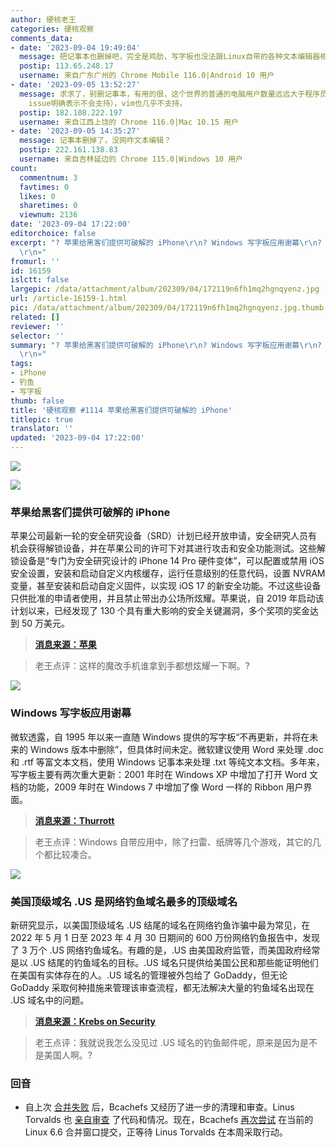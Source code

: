 ```yaml
---
author: 硬核老王
categories: 硬核观察
comments_data:
- date: '2023-09-04 19:49:04'
  message: 把记事本也删掉吧，完全是鸡肋，写字板也没法跟Linux自带的各种文本编辑器相提并论（它们至少能当作简单的代码编辑器，有的编辑器甚至支持插件），Mac自带的文本编辑器也差不多。
  postip: 113.65.248.17
  username: 来自广东广州的 Chrome Mobile 116.0|Android 10 用户
- date: '2023-09-05 13:52:27'
  message: 求求了，别删记事本，有用的很，这个世界的普通的电脑用户数量远远大于程序员，日常查看、简单的编辑纯文本很有用。而且支持bidi，主要用于一些特殊语言文字（例如阿拉伯语），vscode到微软倒闭都不可能支持（vscode
    issue明确表示不会支持），vim也几乎不支持。
  postip: 182.108.222.197
  username: 来自江西上饶的 Chrome 116.0|Mac 10.15 用户
- date: '2023-09-05 14:35:27'
  message: 记事本删掉了，没网咋文本编辑？
  postip: 222.161.138.83
  username: 来自吉林延边的 Chrome 115.0|Windows 10 用户
count:
  commentnum: 3
  favtimes: 0
  likes: 0
  sharetimes: 0
  viewnum: 2136
date: '2023-09-04 17:22:00'
editorchoice: false
excerpt: "? 苹果给黑客们提供可破解的 iPhone\r\n? Windows 写字板应用谢幕\r\n? 美国顶级域名 .US 是网络钓鱼域名最多的顶级域名\r\n»
  \r\n»"
fromurl: ''
id: 16159
islctt: false
largepic: /data/attachment/album/202309/04/172119n6fh1mq2hgnqyenz.jpg
url: /article-16159-1.html
pic: /data/attachment/album/202309/04/172119n6fh1mq2hgnqyenz.jpg.thumb.jpg
related: []
reviewer: ''
selector: ''
summary: "? 苹果给黑客们提供可破解的 iPhone\r\n? Windows 写字板应用谢幕\r\n? 美国顶级域名 .US 是网络钓鱼域名最多的顶级域名\r\n»
  \r\n»"
tags:
- iPhone
- 钓鱼
- 写字板
thumb: false
title: '硬核观察 #1114 苹果给黑客们提供可破解的 iPhone'
titlepic: true
translator: ''
updated: '2023-09-04 17:22:00'
---
```


![](/data/attachment/album/202309/04/172119n6fh1mq2hgnqyenz.jpg)


![](/data/attachment/album/202309/04/172131cmb5f2phvpb911ad.jpg)


### 苹果给黑客们提供可破解的 iPhone


苹果公司最新一轮的安全研究设备（SRD）计划已经开放申请，安全研究人员有机会获得解锁设备，并在苹果公司的许可下对其进行攻击和安全功能测试。这些解锁设备是“专门为安全研究设计的 iPhone 14 Pro 硬件变体”，可以配置或禁用 iOS 安全设置，安装和启动自定义内核缓存，运行任意级别的任意代码，设置 NVRAM 变量，甚至安装和启动自定义固件，以实现 iOS 17 的新安全功能。不过这些设备只供批准的申请者使用，并且禁止带出办公场所炫耀。苹果说，自 2019 年启动该计划以来，已经发现了 130 个具有重大影响的安全关键漏洞，多个奖项的奖金达到 50 万美元。



> 
> **[消息来源：苹果](https://security.apple.com/blog/security-research-device-program-2024/)**
> 
> 
> 



> 
> 老王点评：这样的魔改手机谁拿到手都想炫耀一下啊。?
> 
> 
> 


![](/data/attachment/album/202309/04/172142wjtl9x54jn3yjyy2.jpg)


### Windows 写字板应用谢幕


微软透露，自 1995 年以来一直随 Windows 提供的写字板“不再更新，并将在未来的 Windows 版本中删除”，但具体时间未定。微软建议使用 Word 来处理 .doc 和 .rtf 等富文本文档，使用 Windows 记事本来处理 .txt 等纯文本文档。多年来，写字板主要有两次重大更新：2001 年时在 Windows XP 中增加了打开 Word 文档的功能，2009 年时在 Windows 7 中增加了像 Word 一样的 Ribbon 用户界面。



> 
> **[消息来源：Thurrott](https://www.thurrott.com/windows/windows-11/288088/rip-wordpad)**
> 
> 
> 



> 
> 老王点评：Windows 自带应用中，除了扫雷、纸牌等几个游戏，其它的几个都比较凑合。
> 
> 
> 


![](/data/attachment/album/202309/04/172155assgyyw03zsnwnoa.jpg)


### 美国顶级域名 .US 是网络钓鱼域名最多的顶级域名


新研究显示，以美国顶级域名 .US 结尾的域名在网络钓鱼诈骗中最为常见，在 2022 年 5 月 1 日至 2023 年 4 月 30 日期间的 600 万份网络钓鱼报告中，发现了 3 万个 .US 网络钓鱼域名。有趣的是，.US 由美国政府监管，而美国政府经常是以 .US 结尾的钓鱼域名的目标。.US 域名只提供给美国公民和那些能证明他们在美国有实体存在的人。.US 域名的管理被外包给了 GoDaddy，但无论 GoDaddy 采取何种措施来管理该审查流程，都无法解决大量的钓鱼域名出现在 .US 域名中的问题。



> 
> **[消息来源：Krebs on Security](https://krebsonsecurity.com/2023/09/why-is-us-being-used-to-phish-so-many-of-us/)**
> 
> 
> 



> 
> 老王点评：我就说我怎么没见过 .US 域名的钓鱼邮件呢，原来是因为是不是美国人啊。?
> 
> 
> 


### 回音


* 自上次 [合并失败](/article-15989-1.html) 后，Bcachefs 又经历了进一步的清理和审查。Linus Torvalds 也 [亲自审查](/article-16087-1.html) 了代码和情况。现在，Bcachefs [再次尝试](https://www.phoronix.com/news/Bcachefs-For-Linux-6.6-PR) 在当前的 Linux 6.6 合并窗口提交，正等待 Linus Torvalds 在本周采取行动。